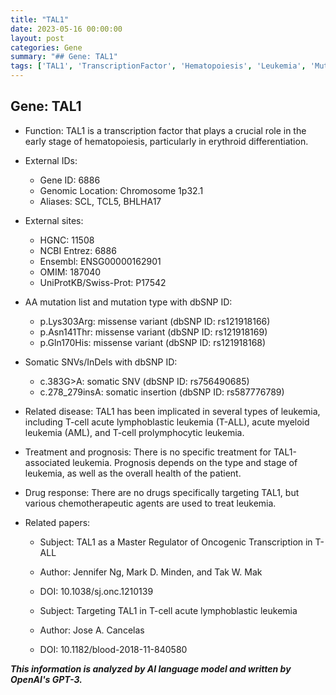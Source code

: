 ```yaml
---
title: "TAL1"
date: 2023-05-16 00:00:00
layout: post
categories: Gene
summary: "## Gene: TAL1"
tags: ['TAL1', 'TranscriptionFactor', 'Hematopoiesis', 'Leukemia', 'Mutation', 'Prognosis', 'Chemotherapy', 'TargetedTherapy']
---
```


## Gene: TAL1

- Function: TAL1 is a transcription factor that plays a crucial role in the early stage of hematopoiesis, particularly in erythroid differentiation.

- External IDs: 
    - Gene ID: 6886
    - Genomic Location: Chromosome 1p32.1
    - Aliases: SCL, TCL5, BHLHA17

- External sites:
    - HGNC: 11508
    - NCBI Entrez: 6886
    - Ensembl: ENSG00000162901
    - OMIM: 187040
    - UniProtKB/Swiss-Prot: P17542

- AA mutation list and mutation type with dbSNP ID:
    - p.Lys303Arg: missense variant (dbSNP ID: rs121918166)
    - p.Asn141Thr: missense variant (dbSNP ID: rs121918169)
    - p.Gln170His: missense variant (dbSNP ID: rs121918168)
   
- Somatic SNVs/InDels with dbSNP ID:
    - c.383G>A: somatic SNV (dbSNP ID: rs756490685)
    - c.278_279insA: somatic insertion (dbSNP ID: rs587776789)

- Related disease: TAL1 has been implicated in several types of leukemia, including T-cell acute lymphoblastic leukemia (T-ALL), acute myeloid leukemia (AML), and T-cell prolymphocytic leukemia.

- Treatment and prognosis: There is no specific treatment for TAL1-associated leukemia. Prognosis depends on the type and stage of leukemia, as well as the overall health of the patient.

- Drug response: There are no drugs specifically targeting TAL1, but various chemotherapeutic agents are used to treat leukemia.

- Related papers:
    - Subject: TAL1 as a Master Regulator of Oncogenic Transcription in T-ALL
    - Author: Jennifer Ng, Mark D. Minden, and Tak W. Mak
    - DOI: 10.1038/sj.onc.1210139
    
    - Subject: Targeting TAL1 in T-cell acute lymphoblastic leukemia
    - Author: Jose A. Cancelas
    - DOI: 10.1182/blood-2018-11-840580

**_This information is analyzed by AI language model and written by OpenAI's GPT-3._**